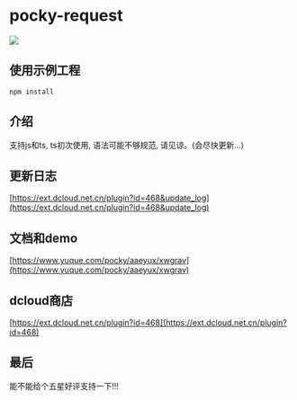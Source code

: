 # pocky-request

<img src="https://img.shields.io/badge/version-1.2.2-blue.svg?cacheSeconds=2592000" /><br />

## 使用示例工程
```
npm install
```

## 介绍
支持js和ts, ts初次使用, 语法可能不够规范, 请见谅。(会尽快更新...)

## 更新日志
[https://ext.dcloud.net.cn/plugin?id=468&update_log](https://ext.dcloud.net.cn/plugin?id=468&update_log)

## 文档和demo
[https://www.yuque.com/pocky/aaeyux/xwgrav](https://www.yuque.com/pocky/aaeyux/xwgrav)

## dcloud商店
[https://ext.dcloud.net.cn/plugin?id=468](https://ext.dcloud.net.cn/plugin?id=468)


## 最后
能不能给个五星好评支持一下!!!